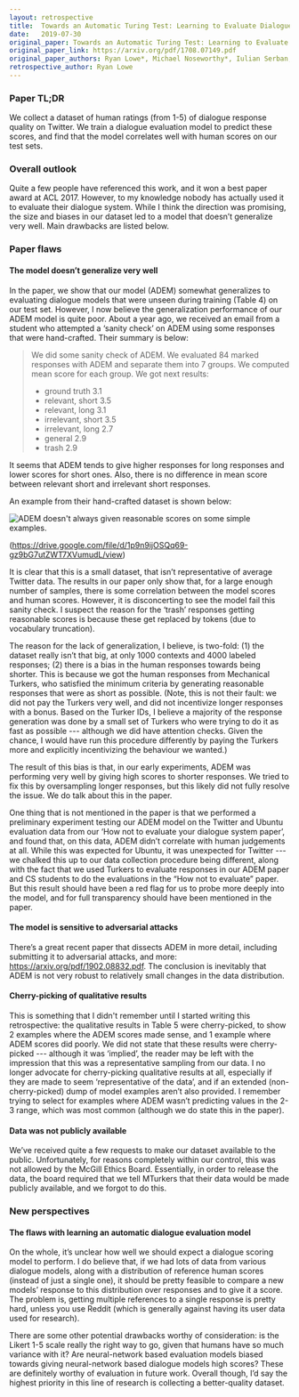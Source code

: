 ```yaml
---
layout: retrospective
title:  Towards an Automatic Turing Test: Learning to Evaluate Dialogue Responses
date:   2019-07-30
original_paper: Towards an Automatic Turing Test: Learning to Evaluate Dialogue Responses
original_paper_link: https://arxiv.org/pdf/1708.07149.pdf
original_paper_authors: Ryan Lowe*, Michael Noseworthy*, Iulian Serban, Nicolas A-G, Yoshua Bengio, Joelle Pineau
retrospective_author: Ryan Lowe
---
```



### Paper TL;DR
 
 We collect a dataset of human ratings (from 1-5) of dialogue response quality on Twitter. We train a dialogue evaluation model to predict these scores, and find that the model correlates well with human scores on our test sets. 

### Overall outlook 

Quite a few people have referenced this work, and it won a best paper award at ACL 2017. However, to my knowledge nobody has actually used it to evaluate their dialogue system. While I think the direction was promising, the size and biases in our dataset led to a model that doesn’t generalize very well. Main drawbacks are listed below.

### Paper flaws

#### The model doesn’t generalize very well
In the paper, we show that our model (ADEM) somewhat generalizes to evaluating dialogue models that were unseen during training (Table 4) on our test set. However, I now believe the generalization performance of our ADEM model is quite poor. About a year ago, we received an email from a student who attempted a ‘sanity check’ on ADEM using some responses that were hand-crafted. Their summary is below:


> We did some sanity check of ADEM. We evaluated 84 marked responses with ADEM and separate them into 7 groups. We computed mean score for each group. We got next results: 
>- ground truth    3.1
>- relevant, short  3.5
>- relevant, long  3.1
>- irrelevant, short  3.5
>- irrelevant, long  2.7
>- general    2.9
>- trash    2.9

It seems that ADEM tends to give higher responses for long responses and lower scores for short ones. Also, there is no difference in mean score between relevant short and irrelevant short responses.


An example from their hand-crafted dataset is shown below:

![ADEM doesn't always given reasonable scores on some simple examples.](https://en.wikipedia.org/wiki/Camel#/media/File:07._Camel_Profile,_near_Silverton,_NSW,_07.07.2007.jpg)

(https://drive.google.com/file/d/1p9n9ijOSQq69-gz9bG7utZWT7XVumudL/view)

It is clear that this is a small dataset, that isn’t representative of average Twitter data. The results in our paper only show that, for a large enough number of samples, there is some correlation between the model scores and human scores. However, it is disconcerting to see the model fail this sanity check. I suspect the reason for the ‘trash’ responses getting reasonable scores is because these get replaced by <unknown> tokens (due to vocabulary truncation).

The reason for the lack of generalization, I believe, is two-fold: (1) the dataset really isn’t that big, at only 1000 contexts and 4000 labeled responses; (2) there is a bias in the human responses towards being shorter. This is because we got the human responses from Mechanical Turkers, who satisfied the minimum criteria by generating reasonable responses that were as short as possible. (Note, this is not their fault: we did not pay the Turkers very well, and did not incentivize longer responses with a bonus. Based on the Turker IDs, I believe a majority of the response generation was done by a small set of Turkers who were trying to do it as fast as possible --- although we did have attention checks. Given the chance, I would have run this procedure differently by paying the Turkers more and explicitly incentivizing the behaviour we wanted.) 

The result of this bias is that, in our early experiments, ADEM was performing very well by giving high scores to shorter responses. We tried to fix this by oversampling longer responses, but this likely did not fully resolve the issue. We do talk about this in the paper.

One thing that is not mentioned in the paper is that we performed a preliminary experiment testing our ADEM model on the Twitter and Ubuntu evaluation data from our ‘How not to evaluate your dialogue system paper’, and found that, on this data, ADEM didn’t correlate with human judgements at all. While this was expected for Ubuntu, it was unexpected for Twitter --- we chalked this up to our data collection procedure being different, along with the fact that we used Turkers to evaluate responses in our ADEM paper and CS students to do the evaluations in the “How not to evaluate” paper. But this result should have been a red flag for us to probe more deeply into the model, and for full transparency should have been mentioned in the paper. 

#### The model is sensitive to adversarial attacks
There’s a great recent paper that dissects ADEM in more detail, including submitting it to adversarial attacks, and more: https://arxiv.org/pdf/1902.08832.pdf. The conclusion is inevitably that ADEM is not very robust to relatively small changes in the data distribution.

#### Cherry-picking of qualitative results
This is something that I didn't remember until I started writing this retrospective: the qualitative results in Table 5 were cherry-picked, to show 2 examples where the ADEM scores made sense, and 1 example where ADEM scores did poorly. We did not state that these results were cherry-picked --- although it was ‘implied’, the reader may be left with the impression that this was a representative sampling from our data. I no longer advocate for cherry-picking qualitative results at all, especially if they are made to seem ‘representative of the data’, and if an extended (non-cherry-picked) dump of model examples aren’t also provided. I remember trying to select for examples where ADEM wasn’t predicting values in the 2-3 range, which was most common (although we do state this in the paper). 

#### Data was not publicly available
We’ve received quite a few requests to make our dataset available to the public. Unfortunately, for reasons completely within our control, this was not allowed by the McGill Ethics Board. Essentially, in order to release the data, the board required that we tell MTurkers that their data would be made publicly available, and we forgot to do this. 

### New perspectives

#### The flaws with learning an automatic dialogue evaluation model
On the whole, it’s unclear how well we should expect a dialogue scoring model to perform. I do believe that, if we had lots of data from various dialogue models, along with a distribution of reference human scores (instead of just a single one), it should be pretty feasible to compare a new models’ response to this distribution over responses and to give it a score. The problem is, getting multiple references to a single response is pretty hard, unless you use Reddit (which is generally against having its user data used for research). 

There are some other potential drawbacks worthy of consideration: is the Likert 1-5 scale really the right way to go, given that humans have so much variance with it? Are neural-network based evaluation models biased towards giving neural-network based dialogue models high scores? These are definitely worthy of evaluation in future work. Overall though, I’d say the highest priority in this line of research is collecting a better-quality dataset. 

